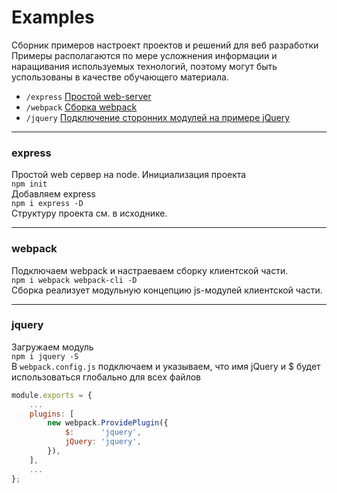 # Examples
Сборник примеров настроект проектов и решений для веб разработки
Примеры располагаются по мере усложнения информации и наращивания используемых
технологий, поэтому могут быть успользованы в качестве обучающего материала.

*  `/express` [Простой web-server](#express) 
*  `/webpack` [Сборка webpack](#webpack)
*  `/jquery` [Подключение сторонних модулей на примере jQuery](#jquery)
---
### express 
Простой web сервер на node. Инициализация проекта  
```npm init```  
Добавляем express  
```npm i express -D```  
Структуру проекта см. в исходнике.  

---
### webpack
Подключаем webpack и настраеваем сборку клиентской части.  
```npm i webpack webpack-cli -D ```  
Сборка реализует модульную концепцию js-модулей клиентской части.  

---
### jquery
Загружаем модуль  
```npm i jquery -S```  
В `webpack.config.js` подключаем и указываем, что имя jQuery и $ будет использоваться 
глобально для всех файлов  
```javascript 
module.exports = {
    ...
    plugins: [
        new webpack.ProvidePlugin({
            $:      'jquery',
            jQuery: 'jquery',
        }),
    ],
    ...
};
```
